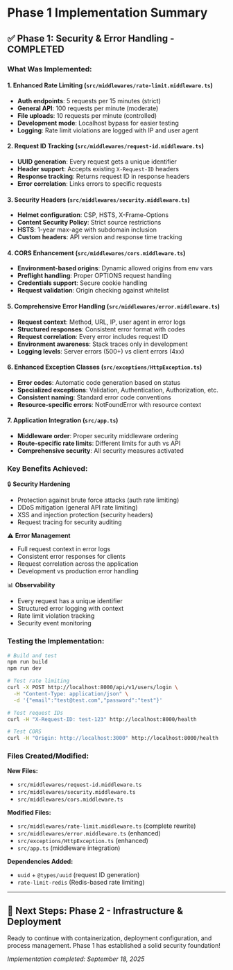 # Phase 1 Implementation Summary

## ✅ **Phase 1: Security & Error Handling - COMPLETED**

### What Was Implemented:

#### 1. **Enhanced Rate Limiting** (`src/middlewares/rate-limit.middleware.ts`)

- **Auth endpoints**: 5 requests per 15 minutes (strict)
- **General API**: 100 requests per minute (moderate)
- **File uploads**: 10 requests per minute (controlled)
- **Development mode**: Localhost bypass for easier testing
- **Logging**: Rate limit violations are logged with IP and user agent

#### 2. **Request ID Tracking** (`src/middlewares/request-id.middleware.ts`)

- **UUID generation**: Every request gets a unique identifier
- **Header support**: Accepts existing `X-Request-ID` headers
- **Response tracking**: Returns request ID in response headers
- **Error correlation**: Links errors to specific requests

#### 3. **Security Headers** (`src/middlewares/security.middleware.ts`)

- **Helmet configuration**: CSP, HSTS, X-Frame-Options
- **Content Security Policy**: Strict source restrictions
- **HSTS**: 1-year max-age with subdomain inclusion
- **Custom headers**: API version and response time tracking

#### 4. **CORS Enhancement** (`src/middlewares/cors.middleware.ts`)

- **Environment-based origins**: Dynamic allowed origins from env vars
- **Preflight handling**: Proper OPTIONS request handling
- **Credentials support**: Secure cookie handling
- **Request validation**: Origin checking against whitelist

#### 5. **Comprehensive Error Handling** (`src/middlewares/error.middleware.ts`)

- **Request context**: Method, URL, IP, user agent in error logs
- **Structured responses**: Consistent error format with codes
- **Request correlation**: Every error includes request ID
- **Environment awareness**: Stack traces only in development
- **Logging levels**: Server errors (500+) vs client errors (4xx)

#### 6. **Enhanced Exception Classes** (`src/exceptions/HttpException.ts`)

- **Error codes**: Automatic code generation based on status
- **Specialized exceptions**: Validation, Authentication, Authorization, etc.
- **Consistent naming**: Standard error code conventions
- **Resource-specific errors**: NotFoundError with resource context

#### 7. **Application Integration** (`src/app.ts`)

- **Middleware order**: Proper security middleware ordering
- **Route-specific rate limits**: Different limits for auth vs API
- **Comprehensive security**: All security measures activated

### Key Benefits Achieved:

🔒 **Security Hardening**

- Protection against brute force attacks (auth rate limiting)
- DDoS mitigation (general API rate limiting)
- XSS and injection protection (security headers)
- Request tracing for security auditing

⚠️ **Error Management**

- Full request context in error logs
- Consistent error responses for clients
- Request correlation across the application
- Development vs production error handling

📊 **Observability**

- Every request has a unique identifier
- Structured error logging with context
- Rate limit violation tracking
- Security event monitoring

### Testing the Implementation:

```bash
# Build and test
npm run build
npm run dev

# Test rate limiting
curl -X POST http://localhost:8000/api/v1/users/login \
  -H "Content-Type: application/json" \
  -d '{"email":"test@test.com","password":"test"}'

# Test request IDs
curl -H "X-Request-ID: test-123" http://localhost:8000/health

# Test CORS
curl -H "Origin: http://localhost:3000" http://localhost:8000/health
```

### Files Created/Modified:

**New Files:**

- `src/middlewares/request-id.middleware.ts`
- `src/middlewares/security.middleware.ts`
- `src/middlewares/cors.middleware.ts`

**Modified Files:**

- `src/middlewares/rate-limit.middleware.ts` (complete rewrite)
- `src/middlewares/error.middleware.ts` (enhanced)
- `src/exceptions/HttpException.ts` (enhanced)
- `src/app.ts` (middleware integration)

**Dependencies Added:**

- `uuid` + `@types/uuid` (request ID generation)
- `rate-limit-redis` (Redis-based rate limiting)

---

## 🎯 **Next Steps: Phase 2 - Infrastructure & Deployment**

Ready to continue with containerization, deployment configuration, and process management. Phase 1 has established a solid security foundation!

_Implementation completed: September 18, 2025_

